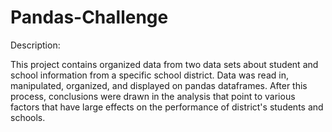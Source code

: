 # Pandas-Challenge

Description:

This project contains organized data from two data sets about student and school information from a specific school district. Data was read in, manipulated, organized, and displayed on pandas dataframes. After this process, conclusions were drawn in the analysis that point to various factors that have large effects on the performance of district's students and schools. 
